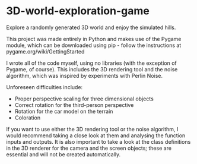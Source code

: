 # 3D-world-exploration-game
Explore a randomly generated 3D world and enjoy the simulated hills.

This project was made entirely in Python and makes use of the Pygame module, which can be downloaded using pip - follow the instructions at pygame.org/wiki/GettingStarted

I wrote all of the code myself, using no libraries (with the exception of Pygame, of course). This includes the 3D rendering tool and the noise algorithm, which was inspired by experiments with Perlin Noise.

Unforeseen difficulties include:
 - Proper perspective scaling for three dimensional objects
 - Correct rotation for the third-person perspective
 - Rotation for the car model on the terrain
 - Coloration

If you want to use either the 3D rendering tool or the noise algorithm, I would recommend taking a close look at them and analysing the function inputs and outputs. It is also important to take a look at the class definitions in the 3D renderer for the camera and the screen objects; these are essential and will not be created automatically.
